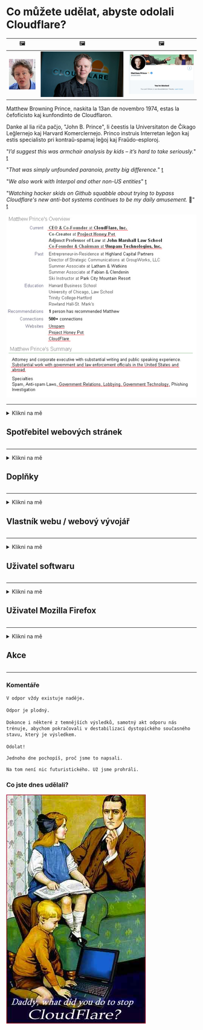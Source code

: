 # Co můžete udělat, abyste odolali Cloudflare?

| 🖼 | 🖼 | 🖼 |
| --- | --- | --- |
| ![](../image/matthew_prince_teen.jpg) | ![](../image/matthew_prince.jpg) | ![](../image/blockedbymatthewprince.jpg) |


Matthew Browning Prince, naskita la 13an de novembro 1974, estas la ĉefoficisto kaj kunfondinto de Cloudflaron.

Danke al lia riĉa paĉjo, "John B. Prince", li ĉeestis la Universitaton de Ĉikago Leĝlernejo kaj Harvard Komerclernejo.
Princo instruis Interretan leĝon kaj estis specialisto pri kontraŭ-spamaj leĝoj kaj Fraŭdo-esploroj.


"*I’d suggest this was armchair analysis by kids – it’s hard to take seriously.*" [t](https://www.theguardian.com/technology/2015/nov/19/cloudflare-accused-by-anonymous-helping-isis)

"*That was simply unfounded paranoia, pretty big difference.*"  [t](https://twitter.com/xxdesmus/status/992757936123359233)

"*We also work with Interpol and other non-US entities*" [t](https://twitter.com/eastdakota/status/1203028504184360960)

"*Watching hacker skids on Github squabble about trying to bypass Cloudflare's new anti-bot systems continues to be my daily amusement.* 🍿" [t](https://twitter.com/eastdakota/status/1273277839102656515)


![](../image/whoismp.jpg)

---


<details>
<summary>Klikni na mě

## Spotřebitel webových stránek
</summary>


- Pokud web, který se vám líbí, používá Cloudflare, řekněte jim, aby Cloudflare nepoužívali.
  - Kňučení na sociálních médiích, jako je Facebook, Reddit, Twitter nebo Mastodon, nic nezmění. [Akce jsou hlasitější než hashtagy.](https://twitter.com/phyzonloop/status/1274132092490862594)
  - Pokud se chcete stát užitečným, zkuste kontaktovat vlastníka webu.

[Řekl Cloudflare](https://github.com/Eloston/ungoogled-chromium/issues/783):
```
Doporučujeme vám kontaktovat administrátory konkrétních služeb nebo webů, se kterými narazíte, a sdílet své zkušenosti.
```

[Pokud o to nepožádáte, vlastník webu tento problém nikdy nezná.](../PEOPLE.md)

![](../image/liberapay.jpg)

[Úspěšný příklad](https://counterpartytalk.org/t/turn-off-cloudflare-on-counterparty-co-plz/164/5).<br>
Máš problém? [Zvyšte hlas hned.](https://github.com/maraoz/maraoz.github.io/issues/1) Příklad níže.

```
Jen pomáháte podnikové cenzuře a hromadnému sledování.
https://codeberg.org/crimeflare/cloudflare-tor/src/branch/master/README.md
```

```
Vaše webová stránka se nachází v soukromé zděné zahradě CloudFlare, která zneužívá soukromí.
https://codeberg.org/crimeflare/cloudflare-tor/
```

- Přečtěte si zásady ochrany osobních údajů webových stránek.
  - pokud je web za Cloudflare nebo používá služby spojené s Cloudflare.

Musí vysvětlit, co je to „Cloudflare“, a požádat o povolení ke sdílení vašich dat s Cloudflare. Pokud tak neučiníte, bude to mít za následek porušení důvěry a je třeba se vyhnout dotyčným webovým stránkám.

[Přijatelný příklad zásad ochrany osobních údajů je zde](https://archive.is/bDlTz) ("Subprocessors" > "Entity Name")

```
Přečetl jsem si vaše zásady ochrany osobních údajů a nemohu najít slovo Cloudflare.
Odmítám s vámi sdílet data, pokud budete i nadále posílat moje data do Cloudflare.
https://codeberg.org/crimeflare/cloudflare-tor/
```

Toto je příklad zásad ochrany osobních údajů, které nemají slovo Cloudflare.
[Liberland Jobs](https://archive.is/daKIr) [privacy policy](https://docsend.com/view/feiwyte):

![](../image/cfwontobey.jpg)

Cloudflare mají své vlastní zásady ochrany osobních údajů.
[Cloudflare miluje doxxing lidí.](https://www.reddit.com/r/GamerGhazi/comments/2s64fe/be_wary_reporting_to_cloudflare/)

Zde je dobrý příklad registračního formuláře webových stránek.
AFAIK, to dělá nulový web. Budeš jim věřit?

```
Kliknutím na „Přihlásit se k XYZ“ vyjadřujete souhlas s našimi podmínkami služby a prohlášení o ochraně osobních údajů.
Souhlasíte také se sdílením svých údajů se společností Cloudflare a také souhlasíte s prohlášením o ochraně osobních údajů cloudflare.
Pokud Cloudflare odhalí vaše informace nebo vám nedovolí připojit se k našim serverům, není to naše chyba. [*]

[ Přihlásit se ] [ nesouhlasím ]
```
[*] [PEOPLE.md](../PEOPLE.md)


- Snažte se nepoužívat jejich služby. Pamatujte, že vás sleduje Cloudflare.
  - ["I'm in your TLS, sniffin' your passworz"](../image/iminurtls.jpg)

- Vyhledejte další web. Na internetu existují alternativy a příležitosti!

- Přesvědčte své přátele, aby používali Tor denně.
  - Anonymita by měla být standardem otevřeného internetu!
  - [Všimněte si, že projekt Tor se mu tento projekt nelíbí.](../HISTORY.md)

</details>

------

<details>
<summary>Klikni na mě

## Doplňky
</summary>

- Pokud používáte prohlížeč Firefox, Tor Browser nebo Ungoogled Chromium, použijte jeden z níže uvedených doplňků.
  - Pokud chcete přidat další nový doplněk, zeptejte se na něj jako první.


| název | Vývojář | Podpěra, podpora | Může blokovat | Může upozornit | Chrome |
| -------- | -------- | -------- | -------- | -------- | -------- |
| [Bloku Cloudflaron MITM-Atakon](../subfiles/about.bcma.md) | #Addon | [ ? ](README.md) | **Ano**     | **Ano**     |  **Ano** |
| [Ĉu ligoj estas vundeblaj al MITM-atako?](../subfiles/about.ismm.md) | #Addon | [ ? ](README.md) | Ne     | **Ano**     |  **Ano** |
| [Ĉu ĉi tiuj ligoj blokos Tor-uzanton?](../subfiles/about.isat.md) | #Addon | [ ? ](README.md) | Ne     | **Ano**     |  **Ano** |
| [Block Cloudflare MITM Attack](https://trac.torproject.org/projects/tor/attachment/ticket/24351/block_cloudflare_mitm_attack-1.0.14.1-an%2Bfx.xpi)<br>[**DELETED BY TOR PROJECT**](../HISTORY.md) | nullius | [ ? ](tool/block_cloudflare_mitm_fx), [Link](README.md) | **Ano**     | **Ano**     |  Ne |
| [TPRB](http://34ahehcli3epmhbu2wbl6kw6zdfl74iyc4vg3ja4xwhhst332z3knkyd.onion/) | Sw | [ ? ](http://34ahehcli3epmhbu2wbl6kw6zdfl74iyc4vg3ja4xwhhst332z3knkyd.onion/) | **Ano**     | **Ano**     |  Ne |
| [Detect Cloudflare](https://addons.mozilla.org/en-US/firefox/addon/detect-cloudflare/) | Frank Otto | [ ? ](https://github.com/traktofon/cf-detect) | Ne     | **Ano**     |  Ne |
| [True Sight](https://addons.mozilla.org/en-US/firefox/addon/detect-cloudflare-plus/) | claustromaniac | [ ? ](https://github.com/claustromaniac/detect-cloudflare-plus) | Ne     | **Ano**     |  Ne |
| [Which Cloudflare datacenter am I visiting?](https://addons.mozilla.org/en-US/firefox/addon/cf-pop/) | 依云 | [ ? ](https://github.com/lilydjwg/cf-pop) | Ne     | **Ano**     |  Ne |


- „Decentraleyes“ může zastavit připojení k „CDNJS (Cloudflare)“.
  - Zabraňuje tomu, aby se do sítí dostalo mnoho požadavků, a slouží místním souborům, aby se stránky nerozbily.
  - Vývojář odpověděl: "[very concerning indeed](https://github.com/Synzvato/decentraleyes/issues/236#issuecomment-352049501)", "[widespread usage severely centralizes the web](https://github.com/Synzvato/decentraleyes/issues/251#issuecomment-366752049)"

- [Můžete také odebrat nebo nedůvěřovat certifikátu Cloudflare od vaší certifikační autority (CA).](https://www.ssl.com/how-to/remove-root-certificate-firefox/)

</details>

------

<details>
<summary>Klikni na mě

## Vlastník webu / webový vývojář
</summary>


![](../image/word_cloudflarefree.jpg)

- Nepoužívejte řešení Cloudflare, období.
  - Dokážete to lépe, že? [Zde je postup, jak odebrat předplatná Cloudflare, plány, domény nebo účty.](https://support.cloudflare.com/hc/en-us/articles/200167776-Removing-subscriptions-plans-domains-or-accounts)

| 🖼 | 🖼 |
| --- | --- |
| ![](../image/htmlalertcloudflare.jpg) | ![](../image/htmlalertcloudflare2.jpg) |

- Chcete více zákazníků? Víš co dělat. Nápověda je „nad řádkem“.
  - [Dobrý den, napsali jste „Bereme vaše soukromí vážně“, ale zobrazilo se mi „Chyba 403 Zakázáno anonymní proxy není povoleno“.](https://it.slashdot.org/story/19/02/19/0033255/stop-saying-we-take-your-privacy-and-security-seriously) Proč blokujete Tor nebo VPN? [A proč blokujete dočasné e-maily?](http://nomdjgwjvyvlvmkolbyp3rocn2ld7fnlidlt2jjyotn3qqsvzs2gmuyd.onion/mail/)

![](../image/anonexist.jpg)

- Použití Cloudflare zvýší šance na výpadek. Návštěvníci nemají přístup na váš web, pokud je váš server nefunkční nebo Cloudflare nefunguje.
  - [Opravdu jste si mysleli, že Cloudflare nikdy neklesne?](https://www.ibtimes.com/cloudflare-down-not-working-sites-producing-504-gateway-timeout-errors-2618008) [Another](https://twitter.com/Jedduff/status/1097875615997399040) [sample](https://twitter.com/search?f=tweets&vertical=default&q=Cloudflare%20is%20having%20problems). [Need more](../PEOPLE.md)?

![](../image/cloudflareinternalerror.jpg)

- Používání služby Cloudflare k proxy služby „API“, „server aktualizace softwaru“ nebo „RSS feed“ poškodí vašeho zákazníka. Zavolal vám zákazník a řekl: „Už nemůžu používat vaše API“ a vy vůbec netušíte, o co jde. Cloudflare může tiše blokovat vašeho zákazníka. Myslíte si, že je to v pořádku?
  - Existuje mnoho služeb čtečky RSS a online čtečky RSS. Proč publikujete RSS kanál, pokud lidem nedovolíte přihlásit se k odběru?

![](../image/rssfeedovercf.jpg)

- Potřebujete certifikát HTTPS? Použijte možnost „Pojďme zašifrovat“ nebo ji jednoduše zakoupte od společnosti CA.

- Potřebujete server DNS? Nemůžete nastavit svůj vlastní server? A co ty: [Hurricane Electric Free DNS](https://dns.he.net/), [Dyn.com](https://dyn.com/dns/), [1984 Hosting](https://www.1984hosting.com/), [Afraid.Org (Správce smaže váš účet, pokud používáte TOR)](https://freedns.afraid.org/)

- Hledáte hostingové služby? Pouze zdarma? A co ty: [Onion Service](http://vww6ybal4bd7szmgncyruucpgfkqahzddi37ktceo3ah7ngmcopnpyyd.onion/en/security/network-security/tor/onionservices-best-practices), [Free Web Hosting Area](https://freewha.com/), [Autistici/Inventati Web Site Hosting](https://www.autinv5q6en4gpf4.onion/services/website), [Github Pages](https://pages.github.com/), [Surge](https://surge.sh/)
  - [Alternativy k Cloudflare](../subfiles/cloudflare-alternatives.md)

- Používáte web „cloudflare-ipfs.com“? [Víte, že Cloudflare IPFS je špatný?](../PEOPLE.md)

- Nainstalujte na svůj server bránu firewall webových aplikací, jako je OWASP a Fail2Ban, a nakonfigurujte ji správně.
  - Blokování Tor není řešením. Netrestejte každého jen za malé špatné uživatele.

- Přesměrujte nebo zablokujte uživatelům „Cloudflare Warp“ přístup na váš web. A pokud je to možné, uveďte důvod.

> Seznam IP: "[Aktuální rozsahy IP adres Cloudflare](cloudflare_inc/)"

> A: Stačí je zablokovat

```
server {
...
deny 173.245.48.0/20;
deny 103.21.244.0/22;
deny 103.22.200.0/22;
deny 103.31.4.0/22;
deny 141.101.64.0/18;
deny 108.162.192.0/18;
deny 190.93.240.0/20;
deny 188.114.96.0/20;
deny 197.234.240.0/22;
deny 198.41.128.0/17;
deny 162.158.0.0/15;
deny 104.16.0.0/12;
deny 172.64.0.0/13;
deny 131.0.72.0/22;
deny 2400:cb00::/32;
deny 2606:4700::/32;
deny 2803:f800::/32;
deny 2405:b500::/32;
deny 2405:8100::/32;
deny 2a06:98c0::/29;
deny 2c0f:f248::/32;
...
}
```

> B: Přesměrování na stránku s varováním

```
http {
...
geo $iscf {
default 0;
173.245.48.0/20 1;
103.21.244.0/22 1;
103.22.200.0/22 1;
103.31.4.0/22 1;
141.101.64.0/18 1;
108.162.192.0/18 1;
190.93.240.0/20 1;
188.114.96.0/20 1;
197.234.240.0/22 1;
198.41.128.0/17 1;
162.158.0.0/15 1;
104.16.0.0/12 1;
172.64.0.0/13 1;
131.0.72.0/22 1;
2400:cb00::/32 1;
2606:4700::/32 1;
2803:f800::/32 1;
2405:b500::/32 1;
2405:8100::/32 1;
2a06:98c0::/29 1;
2c0f:f248::/32 1;
}
...
}

server {
...
if ($iscf) {rewrite ^ https://example.com/cfwsorry.php;}
...
}

<?php
header('HTTP/1.1 406 Not Acceptable');
echo <<<CLOUDFLARED
Thank you for visiting ourwebsite.com!<br />
We are sorry, but we can't serve you because your connection is being intercepted by Cloudflare.<br />
Please read https://codeberg.org/crimeflare/cloudflare-tor for more information.<br />
CLOUDFLARED;
die();
```

- Pokud věříte ve svobodu a vítáte anonymní uživatele, nastavte Tor Onion Service nebo I2P insite.

- Požádejte o radu další operátory duálních webových stránek Clearnet / Tor a získejte anonymní přátele!

</details>

------

<details>
<summary>Klikni na mě

## Uživatel softwaru
</summary>


- Discord používá CloudFlare. Alternativy? Doporučujeme [**Briar** (Android)](https://f-droid.org/en/packages/org.briarproject.briar.android/), [Ricochet (PC)](https://ricochet.im/), [Tox + Tor (Android/PC)](https://tox.chat/download.html)
  - Briar obsahuje Tor daemona, takže nemusíte instalovat Orbota.
  - Vývojáři Qwtch, Open Privacy, odstranili projekt stop_cloudflare ze své služby git bez předchozího upozornění.

- Pokud používáte Debian GNU / Linux nebo jakýkoli jeho derivát, přihlaste se: [bug #831835](https://bugs.debian.org/cgi-bin/bugreport.cgi?bug=831835). A pokud můžete, pomozte ověřit opravu a pomozte správci dospět ke správnému závěru, zda by měl být přijat.

- Tyto prohlížeče vždy doporučujeme.

| název | Vývojář | Podpěra, podpora | Komentář |
| -------- | -------- | -------- | -------- |
| [Ungoogled-Chromium](https://ungoogled-software.github.io/ungoogled-chromium-binaries/) | Eloston | [ ? ](https://github.com/Eloston/ungoogled-chromium) | PC (Win, Mac, Linux)  _!Tor_ |
| [Bromite](https://www.bromite.org/fdroid) | Bromite | [ ? ](https://github.com/bromite/bromite/issues) | Android  _!Tor_ |
| [Tor Browser](https://www.torproject.org/download/) | Tor Project | [ ? ](https://support.torproject.org/) | PC (Win, Mac, Linux)  _Tor_|
| [Tor Browser Android](https://www.torproject.org/download/) | Tor Project | [ ? ](https://support.torproject.org/) | Android  _Tor_|
| [Onion Browser](https://itunes.apple.com/us/app/onion-browser/id519296448?mt=8) | Mike Tigas | [ ? ](https://github.com/OnionBrowser/OnionBrowser/issues) | Apple iOS  _Tor_|
| [GNU/Icecat](https://www.gnu.org/software/gnuzilla/) | GNU | [ ? ](https://www.gnu.org/software/gnuzilla/) | PC (Linux) |
| [IceCatMobile](https://f-droid.org/en/packages/org.gnu.icecat/) | GNU | [ ? ](https://lists.gnu.org/mailman/listinfo/bug-gnuzilla) | Android |
| [Iridium Browser](https://iridiumbrowser.de/about/) | Iridium | [ ? ](https://github.com/iridium-browser/iridium-browser/) | PC (Win, Mac, Linux, OpenBSD) |


Soukromí jiného softwaru je nedokonalé. To neznamená, že prohlížeč Tor je „dokonalý“.
Na internetu a technologiích není 100% bezpečný ani 100% soukromý.

- Nechcete používat Tor? S démonem Tor můžete použít libovolný prohlížeč.
  - [Všimněte si, že projekt Tor se to nelíbí.](https://support.torproject.org/tbb/tbb-9/) Pokud to můžete udělat, použijte Tor Browser.
- [Jak používat Chromium s Tor](../subfiles/chromium_tor.md)


Pojďme si promluvit o soukromí jiného softwaru.

- [Pokud opravdu potřebujete používat Firefox, zvolte „Firefox ESR“.](https://www.mozilla.org/en-US/firefox/organizations/)
  - [Firefox - hlídací pes spywaru](https://spyware.neocities.org/articles/firefox.html)
  - [Firefox odmítá svobodu projevu, zakazuje svobodu projevu](https://web.archive.org/web/20200423010026/https://reclaimthenet.org/firefox-rejects-free-speech-bans-free-speech-commenting-plugin-dissenter-from-its-extensions-gallery/)
  - ["100+ protihlasů. Vypadá to, že žádáte softwarovou společnost, aby se držela ... softwaru je v dnešní době prostě příliš mnoho."](https://old.reddit.com/r/firefox/comments/gutdiw/weve_got_work_to_do_the_mozilla_blog/fslbbb6/)
  - [Proč mi Firefox zobrazuje v mém panelu URL sponzorované odkazy?](https://www.reddit.com/r/firefox/comments/jybx2w/uh_why_is_firefox_showing_me_sponsored_links_in/)
  - [Mozilla - ztělesněný ďábel](https://digdeeper.neocities.org/ghost/mozilla.html)

- [Pamatujte, že Mozilla používá službu Cloudflare.](https://www.robtex.com/dns-lookup/www.mozilla.org) [Ve svém produktu také používají službu DNS Cloudflare.](https://www.theregister.co.uk/2018/03/21/mozilla_testing_dns_encryption/)

- [Mozilla tento lístek oficiálně odmítla.](https://bugzilla.mozilla.org/show_bug.cgi?id=1426618)

- [Firefox Focus je vtip.](https://github.com/mozilla-mobile/focus-android/issues/1743) [Slíbili, že vypnou telemetrii, ale změnili ji.](https://github.com/mozilla-mobile/focus-android/issues/4210)

- [Vývojář PaleMoon / Basilisk miluje Cloudflare.](https://github.com/mozilla-mobile/focus-android/issues/1743#issuecomment-345993097)
  - [Archivní server Pale Moon hackl a šířil malware po dobu 18 měsíců](https://www.reddit.com/r/privacytoolsIO/comments/cc808y/pale_moons_archive_server_hacked_and_spread/)
  - Také nenávidí uživatele Tor - "[Nechť je nepřátelský vůči Torovi. Myslím, že většina webů by měla být vůči Tor nepřátelská vzhledem k jeho extrémně vysokému faktoru zneužívání.](https://github.com/yacy/yacy_search_server/issues/314#issuecomment-565932097)"

- [Waterfox má vážný problém s „telefony domů“](https://spyware.neocities.org/articles/waterfox.html)

- [Google Chrome je spyware.](https://www.gnu.org/proprietary/malware-google.en.html)
  - [Google profiluje vaši aktivitu.](https://spyware.neocities.org/articles/chrome.html)

- [SRWare Iron dělá příliš mnoho telefonů domácí připojení.](https://spyware.neocities.org/articles/iron.html) Připojuje se také k doménám Google.

- [Brave Browser whitelist Facebook / Twitter trackers.](https://www.bleepingcomputer.com/news/security/facebook-twitter-trackers-whitelisted-by-brave-browser/)
  - [Zde je více problémů.](https://spyware.neocities.org/articles/brave.html)
  - [binance ID přidruženého subjektu](https://twitter.com/cryptonator1337/status/1269594587716374528)

- [Microsoft Edge umožňuje Facebooku spouštět Flash kód za zády uživatelů.](https://www.zdnet.com/article/microsoft-edge-lets-facebook-run-flash-code-behind-users-backs/)

- [Vivaldi nerespektuje vaše soukromí.](https://spyware.neocities.org/articles/vivaldi.html)

- [Úroveň spywaru Opera: Extrémně vysoká](https://spyware.neocities.org/articles/opera.html)

- Apple iOS: [Neměli byste vůbec používat iOS, hlavně proto, že se jedná o malware.](https://www.gnu.org/proprietary/malware-apple.html)

Proto doporučujeme pouze výše uvedenou tabulku. Nic jiného.

</details>

------

<details>
<summary>Klikni na mě

## Uživatel Mozilla Firefox
</summary>


- „Firefox Nightly“ bude odesílat informace na úrovni ladění na servery Mozilla bez metody odhlášení.
  - [Servery Mozilla spouští Cloudflare](https://www.digwebinterface.com/?hostnames=www.mozilla.org%0D%0Amozilla.cloudflare-dns.com&type=&ns=resolver&useresolver=8.8.4.4&nameservers=)

- Je možné zakázat Firefoxu připojení k serverům Mozilla.
  - [Průvodce šablonami zásad Mozilly](https://github.com/mozilla/policy-templates/blob/master/README.md)
  - Pamatujte, že tento trik může přestat fungovat v pozdější verzi, protože Mozilla si ráda přidává na seznam povolených.
  - K jejich úplnému zablokování použijte bránu firewall a filtr DNS.

"`/distribution/policies.json`"

>     "WebsiteFilter": {
> 		"Block": [
> 		"*://*.mozilla.com/*",
> 		"*://*.mozilla.net/*",
> 		"*://*.mozilla.org/*",
> 		"*://webcompat.com/*",
> 		"*://*.firefox.com/*",
> 		"*://*.thunderbird.net/*",
> 		"*://*.cloudflare.com/*"
> 		]
>     },


- ~~Nahlaste chybu na trackeru mozilly a řekněte jim, aby nepoužívali Cloudflare.~~ Na bugzille byla hlášena chyba. Mnoho lidí zveřejnilo své znepokojení, ale chyba byla v roce 2018 skryta správcem.

- DoH můžete ve Firefoxu deaktivovat.
  - [Změňte výchozího poskytovatele DNS pro Firefox](../subfiles/change-firefox-dns.md)

![](../image/firefoxdns.jpg)

- [Pokud byste chtěli používat DNS od jiného poskytovatele než ISP, zvažte použití služby DNS OpenNIC Tier2 nebo kterékoli ze služeb DNS jiných než Cloudflare.](https://wiki.opennic.org/start)
![](../image/opennic.jpg)
  - Blokovat Cloudflare pomocí DNS. [Crimeflare DNS](https://dns.crimeflare.eu.org/)

- Tor můžete použít jako překladač DNS. [Pokud nejste odborníkem na Tor, zeptejte se zde.](https://tor.stackexchange.com/)

> **Jak?**
> 1. Stáhněte si Tor a nainstalujte jej do počítače.
> 2. Přidejte tento řádek do souboru "torrc".
> DNSPort 127.0.0.1:53
> 3. Restart Tor.
> 4. Nastavte server DNS svého počítače na „127.0.0.1“.

</details>

------

<details>
<summary>Klikni na mě

## Akce
</summary>


- Řekněte ostatním ve svém okolí o nebezpečích Cloudflare.

- [Pomozte vylepšit toto úložiště.](https://codeberg.org/crimeflare/cloudflare-tor).
  - Oba seznamy, argumenty proti němu a podrobnosti.

- [Dokumentujte a zveřejňujte, kde se s Cloudflare (a podobnými společnostmi) něco pokazí, a nezapomeňte zmínit toto úložiště, když tak učiníte](https://codeberg.org/crimeflare/cloudflare-tor) :)

- Ve výchozím nastavení získáte více lidí, kteří používají Tor, aby mohli zažít web z pohledu různých částí světa.

- Založte skupiny na sociálních médiích a v masném prostoru, které se věnují osvobození světa od Cloudflare.

- Pokud je to vhodné, propojte tyto skupiny v tomto úložišti - toto může být místo pro koordinaci spolupráce ve skupinách.

- [Založte družstvo, které může poskytnout smysluplnou nefiremní alternativu k Cloudflare.](../subfiles/cloudflare-alternatives.md)

- Dejte nám vědět o jakýchkoli alternativách, které vám pomohou alespoň poskytnout vícevrstvou obranu proti Cloudflare.

- Pokud jste zákazníkem Cloudflare, upravte nastavení ochrany osobních údajů a počkejte, až je poruší.
  - [Poté je dostaňte pod poplatky za porušení ochrany proti spamu / ochraně soukromí.](https://twitter.com/thexpaw/status/1108424723233419264)

- Pokud se nacházíte ve Spojených státech amerických a jedná se o banku nebo účetní, zkuste vyvinout právní tlak na základě zákona Gramm – Leach – Bliley Act nebo zákona o Američanech s DIsabilities a sdělte nám, jak daleko se dostanete .

- Pokud je web vládním webem, pokuste se vyvinout právní tlak podle 1. dodatku ústavy USA.

- Pokud jste občanem EU, obraťte se na webovou stránku a odešlete své osobní údaje podle obecného nařízení o ochraně osobních údajů. Pokud vám odmítnou poskytnout vaše informace, jedná se o porušení zákona.

- Pro společnosti, které tvrdí, že nabízejí služby na svých webových stránkách, zkuste je nahlásit jako „falešnou reklamu“ organizacím na ochranu spotřebitele a BBB. Weby Cloudflare jsou obsluhovány servery Cloudflare.

- [ITU v kontextu USA naznačuje, že Cloudflare začíná být dost velký na to, aby na ně mohl být uvalen protimonopolní zákon.](https://www.itu.int/en/ITU-T/Workshops-and-Seminars/20181218/Documents/Geoff_Huston_Presentation.pdf)

- Je možné, že GNU GPL verze 4 by mohla obsahovat ustanovení proti ukládání zdrojového kódu za takovou službou, vyžadující pro všechny programy GPLv4 a novější, aby byl alespoň zdrojový kód přístupný prostřednictvím média, které nediskriminuje uživatele Tor.

</details>

------

### Komentáře

```
V odpor vždy existuje naděje.

Odpor je plodný.

Dokonce i některé z temnějších výsledků, samotný akt odporu nás trénuje, abychom pokračovali v destabilizaci dystopického současného stavu, který je výsledkem.

Odolat!
```

```
Jednoho dne pochopíš, proč jsme to napsali.
```

```
Na tom není nic futuristického. Už jsme prohráli.
```

### Co jste dnes udělali?


![](../image/stopcf.jpg)
